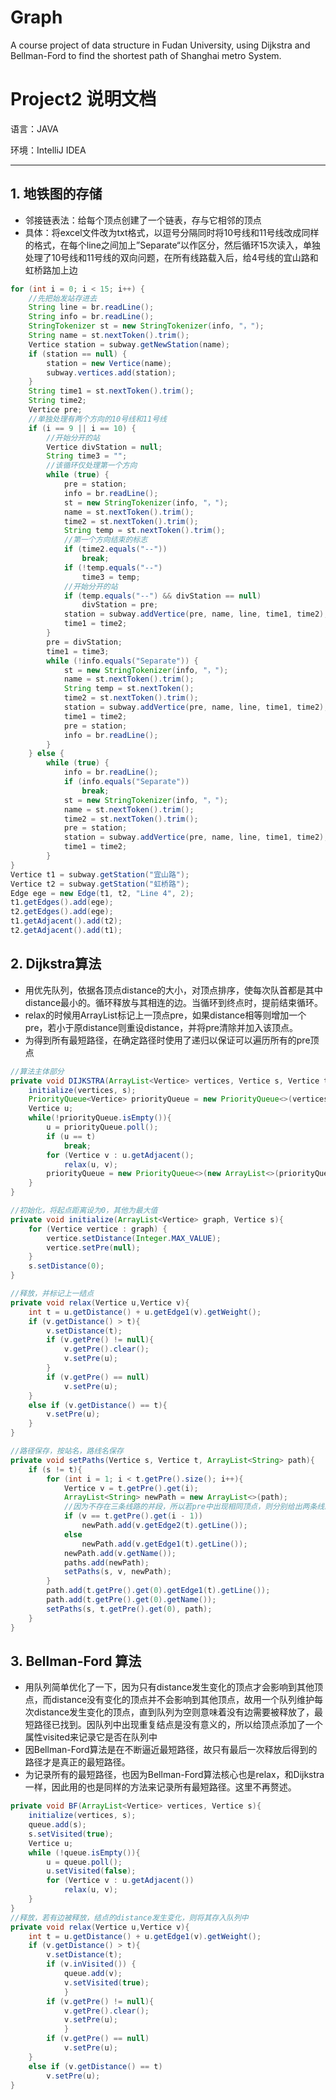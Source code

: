 # Graph
A course project of data structure in Fudan University, using Dijkstra and Bellman-Ford to find the shortest path of Shanghai metro System.
# Project2 说明文档
语言：JAVA

环境：IntelliJ IDEA

---
## 1. 地铁图的存储
- 邻接链表法：给每个顶点创建了一个链表，存与它相邻的顶点
- 具体：将excel文件改为txt格式，以逗号分隔同时将10号线和11号线改成同样的格式，在每个line之间加上”Separate“以作区分，然后循环15次读入，单独处理了10号线和11号线的双向问题，在所有线路载入后，给4号线的宜山路和虹桥路加上边
```java
for (int i = 0; i < 15; i++) {
    //先把始发站存进去
    String line = br.readLine();
    String info = br.readLine();
    StringTokenizer st = new StringTokenizer(info, "，");
    String name = st.nextToken().trim();
    Vertice station = subway.getNewStation(name);
    if (station == null) {
        station = new Vertice(name);
        subway.vertices.add(station);
    }
    String time1 = st.nextToken().trim();
    String time2;
    Vertice pre;
    //单独处理有两个方向的10号线和11号线
    if (i == 9 || i == 10) {
        //开始分开的站
        Vertice divStation = null;
        String time3 = "";
        //该循环仅处理第一个方向
        while (true) {
            pre = station;
            info = br.readLine();
            st = new StringTokenizer(info, "，");
            name = st.nextToken().trim();
            time2 = st.nextToken().trim();
            String temp = st.nextToken().trim();
            //第一个方向结束的标志
            if (time2.equals("--"))
                break;
            if (!temp.equals("--")
                time3 = temp;
            //开始分开的站
            if (temp.equals("--") && divStation == null)
                divStation = pre;
            station = subway.addVertice(pre, name, line, time1, time2);
            time1 = time2;
        }
        pre = divStation;
        time1 = time3;
        while (!info.equals("Separate")) {
            st = new StringTokenizer(info, "，");
            name = st.nextToken().trim();
            String temp = st.nextToken();
            time2 = st.nextToken().trim();
            station = subway.addVertice(pre, name, line, time1, time2);
            time1 = time2;
            pre = station;
            info = br.readLine();
        }
    } else {
        while (true) {
            info = br.readLine();
            if (info.equals("Separate"))
                break;
            st = new StringTokenizer(info, "，");
            name = st.nextToken().trim();
            time2 = st.nextToken().trim();
            pre = station;
            station = subway.addVertice(pre, name, line, time1, time2);
            time1 = time2;
        }
}
Vertice t1 = subway.getStation("宜山路");
Vertice t2 = subway.getStation("虹桥路");
Edge ege = new Edge(t1, t2, "Line 4", 2);
t1.getEdges().add(ege);
t2.getEdges().add(ege);
t1.getAdjacent().add(t2);
t2.getAdjacent().add(t1);
```

## 2. Dijkstra算法
- 用优先队列，依据各顶点distance的大小，对顶点排序，使每次队首都是其中distance最小的。循环释放与其相连的边。当循环到终点时，提前结束循环。
- relax的时候用ArrayList标记上一顶点pre，如果distance相等则增加一个pre，若小于原distance则重设distance，并将pre清除并加入该顶点。
- 为得到所有最短路径，在确定路径时使用了递归以保证可以遍历所有的pre顶点
```java
//算法主体部分
private void DIJKSTRA(ArrayList<Vertice> vertices, Vertice s, Vertice t){
    initialize(vertices, s);
    PriorityQueue<Vertice> priorityQueue = new PriorityQueue<>(vertices);
    Vertice u;
    while(!priorityQueue.isEmpty()){
        u = priorityQueue.poll();
        if (u == t)
            break;
        for (Vertice v : u.getAdjacent();
            relax(u, v);
        priorityQueue = new PriorityQueue<>(new ArrayList<>(priorityQueue));
    }
}

//初始化，将起点距离设为0，其他为最大值
private void initialize(ArrayList<Vertice> graph, Vertice s){
    for (Vertice vertice : graph) {
        vertice.setDistance(Integer.MAX_VALUE);
        vertice.setPre(null);
    }
    s.setDistance(0);
}

//释放，并标记上一结点             
private void relax(Vertice u,Vertice v){
    int t = u.getDistance() + u.getEdge1(v).getWeight();
    if (v.getDistance() > t){
    	v.setDistance(t);
        if (v.getPre() != null){
        	v.getPre().clear();
        	v.setPre(u);
    	}
    	if (v.getPre() == null)
        	v.setPre(u);
    }
    else if (v.getDistance() == t){
        v.setPre(u);
    }
}

//路径保存，按站名，路线名保存
private void setPaths(Vertice s, Vertice t, ArrayList<String> path){
    if (s != t){
        for (int i = 1; i < t.getPre().size(); i++){
            Vertice v = t.getPre().get(i);
            ArrayList<String> newPath = new ArrayList<>(path);
            //因为不存在三条线路的并段，所以若pre中出现相同顶点，则分别给出两条线路
            if (v == t.getPre().get(i - 1))
                newPath.add(v.getEdge2(t).getLine());
            else
                newPath.add(v.getEdge1(t).getLine());
            newPath.add(v.getName());
            paths.add(newPath);
            setPaths(s, v, newPath);
        }
        path.add(t.getPre().get(0).getEdge1(t).getLine());
        path.add(t.getPre().get(0).getName());
        setPaths(s, t.getPre().get(0), path);
    }
}
```

## 3. Bellman-Ford 算法
- 用队列简单优化了一下，因为只有distance发生变化的顶点才会影响到其他顶点，而distance没有变化的顶点并不会影响到其他顶点，故用一个队列维护每次distance发生变化的顶点，直到队列为空则意味着没有边需要被释放了，最短路径已找到。因队列中出现重复结点是没有意义的，所以给顶点添加了一个属性visited来记录它是否在队列中
- 因Bellman-Ford算法是在不断逼近最短路径，故只有最后一次释放后得到的路径才是真正的最短路径。
- 为记录所有的最短路径，也因为Bellman-Ford算法核心也是relax，和Dijkstra一样，因此用的也是同样的方法来记录所有最短路径。这里不再赘述。
```java
private void BF(ArrayList<Vertice> vertices, Vertice s){
    initialize(vertices, s);
    queue.add(s);
    s.setVisited(true);
    Vertice u;
    while (!queue.isEmpty()){
        u = queue.poll();
        u.setVisited(false);
        for (Vertice v : u.getAdjacent())
            relax(u, v);
    }
}
//释放，若有边被释放，结点的distance发生变化，则将其存入队列中
private void relax(Vertice u,Vertice v){
	int t = u.getDistance() + u.getEdge1(v).getWeight();
    if (v.getDistance() > t){
        v.setDistance(t);
        if (v.inVisited()) {
            queue.add(v);
            v.setVisited(true);
            }
        if (v.getPre() != null){
            v.getPre().clear();
            v.setPre(u);
            }
        if (v.getPre() == null)
            v.setPre(u);
    }
    else if (v.getDistance() == t)
        v.setPre(u);
}
```

